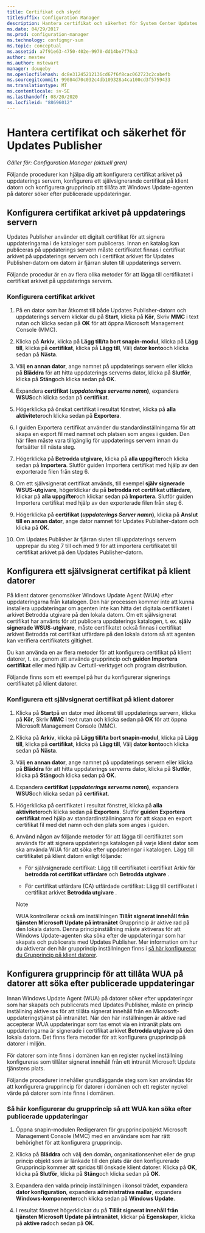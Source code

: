 ```yaml
---
title: Certifikat och skydd
titleSuffix: Configuration Manager
description: Hantera certifikat och säkerhet för System Center Updates Publisher
ms.date: 04/29/2017
ms.prod: configuration-manager
ms.technology: configmgr-sum
ms.topic: conceptual
ms.assetid: a7f91e63-4750-402e-9970-dd14be7f76a3
author: mestew
ms.author: mstewart
manager: dougeby
ms.openlocfilehash: dc8e31245212136cd67f6f8cac062723c2cabefb
ms.sourcegitcommit: 99084d70c032c4db109328a4ca100cd3f5759433
ms.translationtype: MT
ms.contentlocale: sv-SE
ms.lasthandoff: 08/20/2020
ms.locfileid: "88696012"
---
```

# <a name="manage-certificates-and-security-for-updates-publisher"></a>Hantera certifikat och säkerhet för Updates Publisher

*Gäller för: Configuration Manager (aktuell gren)*

Följande procedurer kan hjälpa dig att konfigurera certifikat arkivet på uppdaterings servern, konfigurera ett självsignerande certifikat på klient datorn och konfigurera grupprincip att tillåta att Windows Update-agenten på datorer söker efter publicerade uppdateringar.

## <a name="configure-the-certificate-store-on-the-update-server"></a>Konfigurera certifikat arkivet på uppdaterings servern
 Updates Publisher använder ett digitalt certifikat för att signera uppdateringarna i de kataloger som publiceras. Innan en katalog kan publiceras på uppdaterings servern måste certifikatet finnas i certifikat arkivet på uppdaterings servern och i certifikat arkivet för Updates Publisher-datorn om datorn är fjärran sluten till uppdaterings servern.

Följande procedur är en av flera olika metoder för att lägga till certifikatet i certifikat arkivet på uppdaterings servern.

### <a name="to-configure-the-certificate-store"></a>Konfigurera certifikat arkivet
1.  På en dator som har åtkomst till både Updates Publisher-datorn och uppdaterings servern klickar du på **Start**, klicka på **Kör**, Skriv **MMC** i text rutan och klicka sedan på **OK** för att öppna Microsoft Management Console (MMC).

2.  Klicka på **Arkiv**, klicka på **Lägg till/ta bort snapin-modul**, klicka på **Lägg till**, klicka på **certifikat**, klicka på **Lägg till**, Välj **dator konto**och klicka sedan på **Nästa**.

3.  Välj **en annan dator**, ange namnet på uppdaterings servern eller klicka på **Bläddra** för att hitta uppdaterings serverns dator, klicka på **Slutför**, klicka på **Stäng**och klicka sedan på **OK**.

4.  Expandera **certifikat (*uppdaterings serverns namn*)**, expandera **WSUS**och klicka sedan på **certifikat**.

5.  Högerklicka på önskat certifikat i resultat fönstret, klicka på **alla aktiviteter**och klicka sedan på **Exportera**.

6.  I guiden Exportera certifikat använder du standardinställningarna för att skapa en export fil med namnet och platsen som anges i guiden. Den här filen måste vara tillgänglig för uppdaterings servern innan du fortsätter till nästa steg.

7.  Högerklicka på **Betrodda utgivare**, klicka på **alla uppgifter**och klicka sedan på **Importera**. Slutför guiden Importera certifikat med hjälp av den exporterade filen från steg 6.

8.  Om ett självsignerat certifikat används, till exempel **själv signerade WSUS-utgivare**, högerklickar du på **betrodda rot certifikat utfärdare**, klickar på **alla uppgifter**och klickar sedan på **Importera**. Slutför guiden Importera certifikat med hjälp av den exporterade filen från steg 6.

9.  Högerklicka på **certifikat (*uppdaterings Server namn*)**, klicka på **Anslut till en annan dator**, ange dator namnet för Updates Publisher-datorn och klicka på **OK**.

10. Om Updates Publisher är fjärran sluten till uppdaterings servern upprepar du steg 7 till och med 9 för att importera certifikatet till certifikat arkivet på den Updates Publisher-datorn.



## <a name="configure-a-self-signing-certificate-on-client-computers"></a>Konfigurera ett självsignerat certifikat på klient datorer
På klient datorer genomsöker Windows Update Agent (WUA) efter uppdateringarna från katalogen. Den här processen kommer inte att kunna installera uppdateringar om agenten inte kan hitta det digitala certifikatet i arkivet Betrodda utgivare på den lokala datorn. Om ett självsignerat certifikat har använts för att publicera uppdaterings katalogen, t. ex. **själv signerade WSUS-utgivare**, måste certifikatet också finnas i certifikat arkivet Betrodda rot certifikat utfärdare på den lokala datorn så att agenten kan verifiera certifikatets giltighet.

Du kan använda en av flera metoder för att konfigurera certifikat på klient datorer, t. ex. genom att använda grupprincip och **guiden Importera certifikat** eller med hjälp av Certutil-verktyget och program distribution.

Följande finns som ett exempel på hur du konfigurerar signerings certifikatet på klient datorer.

### <a name="to-configure-a-self-signing-certificate-on-client-computers"></a>Konfigurera ett självsignerat certifikat på klient datorer
1. Klicka på **Start**på en dator med åtkomst till uppdaterings servern, klicka på **Kör**, Skriv **MMC** i text rutan och klicka sedan på **OK** för att öppna Microsoft Management Console (MMC).

2. Klicka på **Arkiv**, klicka på **Lägg till/ta bort snapin-modul**, klicka på **Lägg till**, klicka på **certifikat**, klicka på **Lägg till**, Välj **dator konto**och klicka sedan på **Nästa**.

3. Välj **en annan dator**, ange namnet på uppdaterings servern eller klicka på **Bläddra** för att hitta uppdaterings serverns dator, klicka på **Slutför**, klicka på **Stäng**och klicka sedan på **OK**.

4. Expandera **certifikat (*uppdaterings serverns namn*)**, expandera **WSUS**och klicka sedan på **certifikat**.

5. Högerklicka på certifikatet i resultat fönstret, klicka på **alla aktiviteter**och klicka sedan på **Exportera**. Slutför **guiden Exportera certifikat** med hjälp av standardinställningarna för att skapa en export certifikat fil med det namn och den plats som anges i guiden.

6. Använd någon av följande metoder för att lägga till certifikatet som används för att signera uppdaterings katalogen på varje klient dator som ska använda WUA för att söka efter uppdateringar i katalogen. Lägg till certifikatet på klient datorn enligt följande:

   -   För självsignerade certifikat: Lägg till certifikatet i certifikat Arkiv för **betrodda rot certifikat utfärdare** och **Betrodda utgivare** .

   -   För certifikat utfärdare (CA) utfärdade certifikat: Lägg till certifikatet i certifikat arkivet **Betrodda utgivare** .

   > [!NOTE]
   > WUA kontrollerar också om inställningen **Tillåt signerat innehåll från tjänsten Microsoft Update på intranätet** Grupprincip är aktive rad på den lokala datorn. Denna principinställning måste aktiveras för att Windows Update-agenten ska söka efter de uppdateringar som har skapats och publicerats med Updates Publisher. Mer information om hur du aktiverar den här grupprincip inställningen finns i [så här konfigurerar du Grupprincip på klient datorer](/previous-versions/bb530967(v=technet.10)).



## <a name="configuring-group-policy-to-allow-wuaon-computers-to-scan-for-published-updates"></a>Konfigurera grupprincip för att tillåta WUA på datorer att söka efter publicerade uppdateringar
Innan Windows Update Agent (WUA) på datorer söker efter uppdateringar som har skapats och publicerats med Updates Publisher, måste en princip inställning aktive ras för att tillåta signerat innehåll från en Microsoft-uppdateringstjänst på intranätet. När den här inställningen är aktive rad accepterar WUA uppdateringar som tas emot via en intranät plats om uppdateringarna är signerade i certifikat arkivet **Betrodda utgivare** på den lokala datorn. Det finns flera metoder för att konfigurera grupprincip på datorer i miljön.

För datorer som inte finns i domänen kan en register nyckel inställning konfigureras som tillåter signerat innehåll från ett intranät Microsoft Update tjänstens plats.

Följande procedurer innehåller grundläggande steg som kan användas för att konfigurera grupprincip för datorer i domänen och ett register nyckel värde på datorer som inte finns i domänen.

### <a name="to-configure-group-policy-to-allow-wua-to-scan-for-published-updates"></a>Så här konfigurerar du grupprincip så att WUA kan söka efter publicerade uppdateringar
1.  Öppna snapin-modulen Redigeraren för grupprincipobjekt Microsoft Management Console (MMC) med en användare som har rätt behörighet för att konfigurera grupprincip.

2.  Klicka på **Bläddra** och välj den domän, organisationsenhet eller de grup princip objekt som är länkade till den plats där den konfigurerade Grupprincip kommer att spridas till önskade klient datorer. Klicka på **OK**, klicka på **Slutför**, klicka på **Stäng**och klicka sedan på **OK**.

3.  Expandera den valda princip inställningen i konsol trädet, expandera **dator konfiguration**, expandera **administrativa mallar**, expandera **Windows-komponenter**och klicka sedan på **Windows Update**.

4.  I resultat fönstret högerklickar du på **Tillåt signerat innehåll från tjänsten Microsoft Update på intranätet**, klickar på **Egenskaper**, klicka på **aktive rad**och sedan på **OK**.